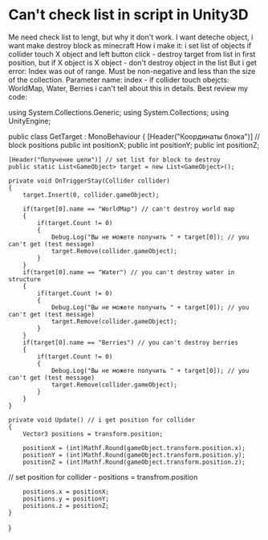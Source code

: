 
# Can't check list in script in Unity3D

Me need check list to lengt, but why it don't work.
I want deteche object, i want make destroy block as minecraft
How i make it:
i set list of objects
if collider touch X object and left button click - destroy target from list in first position, but if X object is X object - don't destroy object in the list
But i get error: Index was out of range. Must be non-negative and less than the size of the collection. Parameter name: index - if collider touch obejcts: WorldMap, Water, Berries
i can't tell about this in details.
Best review my code:

using System.Collections.Generic;
using System.Collections;
using UnityEngine;

public class GetTarget : MonoBehaviour
{
    [Header("Координаты блока")] // block positions
    public int positionX;
    public int positionY;
    public int positionZ;

    [Header("Получение цели")] // set list for block to destroy
    public static List<GameObject> target = new List<GameObject>();

    private void OnTriggerStay(Collider collider)
    {
        target.Insert(0, collider.gameObject);

        if(target[0].name == "WorldMap") // can't destroy world map
        {
            if(target.Count != 0)
            {
                Debug.Log("Вы не можете получить " + target[0]); // you can't get (test message)
                target.Remove(collider.gameObject);  
            }
        }
        if(target[0].name == "Water") // you can't destroy water in structure
        {
            if(target.Count != 0)
            {
                Debug.Log("Вы не можете получить " + target[0]); // you can't get (test message)
                target.Remove(collider.gameObject);  
            }
        }
        if(target[0].name == "Berries") // you can't destroy berries
        {
            if(target.Count != 0)
            {
                Debug.Log("Вы не можете получить " + target[0]); // you can't get (test message)
                target.Remove(collider.gameObject);  
            }
        }
    }

    private void Update() // i get position for collider
    {
        Vector3 positions = transform.position;

        positionX = (int)Mathf.Round(gameObject.transform.position.x);
        positionY = (int)Mathf.Round(gameObject.transform.position.y);
        positionZ = (int)Mathf.Round(gameObject.transform.position.z);

// set position for collider - positions = transfrom.position

        positions.x = positionX;
        positions.y = positionY;
        positions.z = positionZ;
    }
}




        